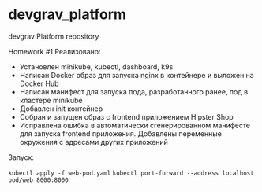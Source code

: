 # devgrav_platform
devgrav Platform repository

Homework #1
Реализовано:
* Установлен minikube, kubectl, dashboard, k9s
* Написан Docker образ для запуска nginx в контейнере и выложен на Docker Hub 
* Написан манифест для запуска пода, разработанного ранее, под в кластере minikube
* Добавлен init контейнер
* Собран и запущен образ с frontend приложением Hipster Shop
* Исправлена ошибка в автоматически сгенерированном манифесте для запуска frontend приложения. Добавлены переменные окружения с адресами других приложений

Запуск:

`kubectl apply -f web-pod.yaml`
`kubectl port-forward --address localhost pod/web 8000:8000`

